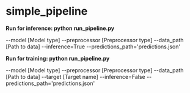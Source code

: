 # simple_pipeline

**Run for inference: python run_pipeline.py**

--model [Model type]
--preprocessor [Preprocessor type]
--data_path [Path to data]
--inference=True
--predictions_path='predictions.json'

**Run for training: python run_pipeline.py**

--model [Model type]
--preprocessor [Preprocessor type]
--data_path [Path to data]
--target [Target name]
--inference=False
--predictions_path='predictions.json'
